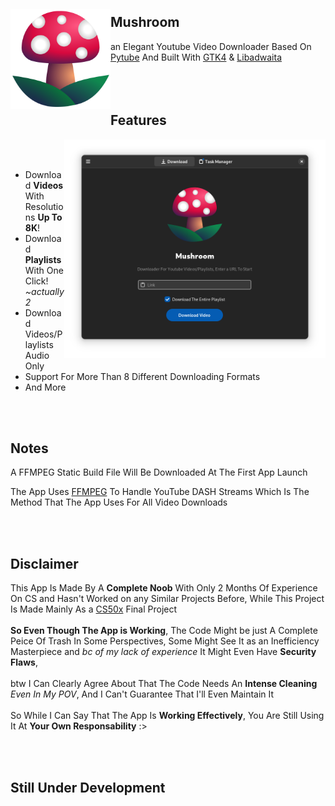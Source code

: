 <img src="https://raw.githubusercontent.com/azab246/Mushroom/Main/src/res/Mushroom.svg" align="left" height="160px" vspace="20px">

## Mushroom 

an Elegant Youtube Video Downloader Based On [Pytube](https://github.com/pytube/pytube) And Built With [GTK4](https://github.com/GNOME/pygobject) & [Libadwaita](https://gitlab.gnome.org/GNOME/libadwaita)
<br><br><br><br>

## Features
<img src="https://raw.githubusercontent.com/azab246/Mushroom/Main/Screenshots/01-dark-prealpha.png" height="350px" align="right">
<br><br>

- Download __Videos__ With Resolutions __Up To 8K__!
- Download __Playlists__ With One Click! _~actually 2_
- Download Videos/Playlists Audio Only
- Support For More Than 8 Different Downloading Formats
- And More

<br><br>

## Notes
A FFMPEG Static Build File Will Be Downloaded At The First App Launch

The App Uses [FFMPEG](https://ffmpeg.org/) To Handle YouTube DASH Streams Which Is The Method That The App Uses For All Video Downloads

<br><br>


## Disclaimer

This App Is Made By A __Complete Noob__ With Only 2 Months Of Experience On CS and Hasn't Worked on any Similar Projects Before, While This Project Is Made Mainly As a [CS50x](https://cs50.harvard.edu/x/2022/) Final Project     
<br>
 __So Even Though The App is Working__, The Code Might be just A Complete Peice Of Trash In Some Perspectives,
Some Might See It as an Inefficiency Masterpiece and _bc of my lack of experience_ It Might Even Have __Security Flaws__,   
<br>
btw I Can Clearly Agree About That The Code Needs An __Intense Cleaning__ _Even In My POV_, And I Can't Guarantee That I'll Even Maintain It  
<br>
So While I Can Say That The App Is __Working Effectively__,
You Are Still Using It At __Your Own Responsability__ :>

<br><br>

## Still Under Development

